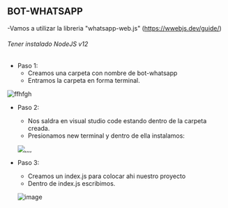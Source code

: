 ## BOT-WHATSAPP

-Vamos a utilizar la libreria "whatsapp-web.js" (https://wwebjs.dev/guide/)

###### Tener instalado NodeJS v12

+ Paso 1: 
    * Creamos una carpeta con nombre de bot-whatsapp
    * Entramos la carpeta en forma terminal.

![ffhfgh](https://github.com/MaricarmenCatalinaRaymundoRomero/Bot-Whatsapp/assets/129924045/007677e4-1464-46e8-ba56-505c56f14a4b)


+ Paso 2:
    * Nos saldra en visual studio code estando dentro de la carpeta creada.
    * Presionamos new terminal y dentro de ella instalamos:
   
   ![,,,,](https://github.com/MaricarmenCatalinaRaymundoRomero/Bot-Whatsapp/assets/129924045/47126f02-8522-4477-a1d8-f0126f616ea6)

+ Paso 3:
    * Creamos un index.js para colocar ahi nuestro proyecto
    * Dentro de index.js escribimos.
    
    ![image](https://github.com/MaricarmenCatalinaRaymundoRomero/Bot-Whatsapp/assets/129924045/e8c175af-5ffe-4c57-9342-93b66ca4da2b)

    

